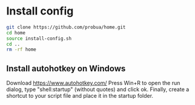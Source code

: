 # Install config
```bash
git clone https://github.com/probua/home.git
cd home
source install-config.sh
cd ..
rm -rf home
```

## Install autohotkey on Windows
Download https://www.autohotkey.com/
Press Win+R to open the run dialog, type "shell:startup" (without quotes) and click ok.
Finally, create a shortcut to your script file and place it in the startup folder.
